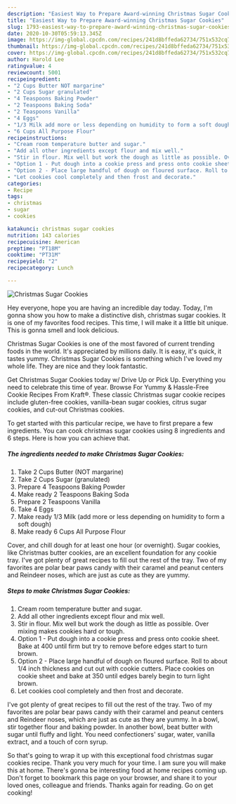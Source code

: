 ```yaml
---
description: "Easiest Way to Prepare Award-winning Christmas Sugar Cookies"
title: "Easiest Way to Prepare Award-winning Christmas Sugar Cookies"
slug: 1793-easiest-way-to-prepare-award-winning-christmas-sugar-cookies
date: 2020-10-30T05:59:13.345Z
image: https://img-global.cpcdn.com/recipes/241d8bffeda62734/751x532cq70/christmas-sugar-cookies-recipe-main-photo.jpg
thumbnail: https://img-global.cpcdn.com/recipes/241d8bffeda62734/751x532cq70/christmas-sugar-cookies-recipe-main-photo.jpg
cover: https://img-global.cpcdn.com/recipes/241d8bffeda62734/751x532cq70/christmas-sugar-cookies-recipe-main-photo.jpg
author: Harold Lee
ratingvalue: 4
reviewcount: 5001
recipeingredient:
- "2 Cups Butter NOT margarine"
- "2 Cups Sugar granulated"
- "4 Teaspoons Baking Powder"
- "2 Teaspoons Baking Soda"
- "2 Teaspoons Vanilla"
- "4 Eggs"
- "1/3 Milk add more or less depending on humidity to form a soft dough"
- "6 Cups All Purpose Flour"
recipeinstructions:
- "Cream room temperature butter and sugar."
- "Add all other ingredients except flour and mix well."
- "Stir in flour. Mix well but work the dough as little as possible. Over mixing makes cookies hard or tough."
- "Option 1 - Put dough into a cookie press and press onto cookie sheet. Bake at 400 until firm but try to remove before edges start to turn brown."
- "Option 2 - Place large handful of dough on floured surface. Roll to about 1/4 inch thickness and cut out with cookie cutters. Place cookies on cookie sheet and bake at 350 until edges barely begin to turn light brown."
- "Let cookies cool completely and then frost and decorate."
categories:
- Recipe
tags:
- christmas
- sugar
- cookies

katakunci: christmas sugar cookies 
nutrition: 143 calories
recipecuisine: American
preptime: "PT18M"
cooktime: "PT31M"
recipeyield: "2"
recipecategory: Lunch

---
```



![Christmas Sugar Cookies](https://img-global.cpcdn.com/recipes/241d8bffeda62734/751x532cq70/christmas-sugar-cookies-recipe-main-photo.jpg)

Hey everyone, hope you are having an incredible day today. Today, I'm gonna show you how to make a distinctive dish, christmas sugar cookies. It is one of my favorites food recipes. This time, I will make it a little bit unique. This is gonna smell and look delicious.

Christmas Sugar Cookies is one of the most favored of current trending foods in the world. It's appreciated by millions daily. It is easy, it's quick, it tastes yummy. Christmas Sugar Cookies is something which I've loved my whole life. They are nice and they look fantastic.

Get Christmas Sugar Cookies today w/ Drive Up or Pick Up. Everything you need to celebrate this time of year. Browse For Yummy &amp; Hassle-Free Cookie Recipes From Kraft®. These classic Christmas sugar cookie recipes include gluten-free cookies, vanilla-bean sugar cookies, citrus sugar cookies, and cut-out Christmas cookies.


To get started with this particular recipe, we have to first prepare a few ingredients. You can cook christmas sugar cookies using 8 ingredients and 6 steps. Here is how you can achieve that.

<!--inarticleads1-->

##### The ingredients needed to make Christmas Sugar Cookies:

1. Take 2 Cups Butter (NOT margarine)
1. Take 2 Cups Sugar (granulated)
1. Prepare 4 Teaspoons Baking Powder
1. Make ready 2 Teaspoons Baking Soda
1. Prepare 2 Teaspoons Vanilla
1. Take 4 Eggs
1. Make ready 1/3 Milk (add more or less depending on humidity to form a soft dough)
1. Make ready 6 Cups All Purpose Flour


Cover, and chill dough for at least one hour (or overnight). Sugar cookies, like Christmas butter cookies, are an excellent foundation for any cookie tray. I&#39;ve got plenty of great recipes to fill out the rest of the tray. Two of my favorites are polar bear paws candy with their caramel and peanut centers and Reindeer noses, which are just as cute as they are yummy. 

<!--inarticleads2-->

##### Steps to make Christmas Sugar Cookies:

1. Cream room temperature butter and sugar.
1. Add all other ingredients except flour and mix well.
1. Stir in flour. Mix well but work the dough as little as possible. Over mixing makes cookies hard or tough.
1. Option 1 - Put dough into a cookie press and press onto cookie sheet. Bake at 400 until firm but try to remove before edges start to turn brown.
1. Option 2 - Place large handful of dough on floured surface. Roll to about 1/4 inch thickness and cut out with cookie cutters. Place cookies on cookie sheet and bake at 350 until edges barely begin to turn light brown.
1. Let cookies cool completely and then frost and decorate.


I&#39;ve got plenty of great recipes to fill out the rest of the tray. Two of my favorites are polar bear paws candy with their caramel and peanut centers and Reindeer noses, which are just as cute as they are yummy. In a bowl, stir together flour and baking powder. In another bowl, beat butter with sugar until fluffy and light. You need confectioners&#39; sugar, water, vanilla extract, and a touch of corn syrup. 

So that's going to wrap it up with this exceptional food christmas sugar cookies recipe. Thank you very much for your time. I am sure you will make this at home. There's gonna be interesting food at home recipes coming up. Don't forget to bookmark this page on your browser, and share it to your loved ones, colleague and friends. Thanks again for reading. Go on get cooking!
